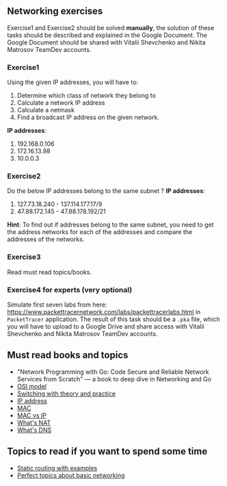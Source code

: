 ## Networking exercises
Exercise1 and Exercise2 should be solved **manually**, the solution of these tasks should be described and explained
in the Google Document. The Google Document should be shared with Vitalii Shevchenko and Nikita Matrosov TeamDev accounts.

### Exercise1
Using the given IP addresses, you will have to:
1. Determine which class of network they belong to
2. Calculate a network IP address
3. Calculate a netmask
4. Find a broadcast IP address on the given network.

**IP addresses**:
1. 192.168.0.106
2. 172.16.13.98
3. 10.0.0.3

### Exercise2
Do the below IP addresses belong to the same subnet ?
**IP addresses**:
1. 127.73.18.240 - 137.114.177.17/9
2. 47.88.172.145 - 47.88.178.192/21

**Hint**: To find out if addresses belong to the same subnet, you need to get the address networks for each 
of the addresses and compare the addresses of the networks.

### Exercise3
Read must read topics/books.

### Exercise4 **for experts** (very optional)
Simulate first seven labs from here: https://www.packettracernetwork.com/labs/packettracerlabs.html in `PacketTracer` application.
The result of this task should be a `.pka` file, which you will have to upload to a Google Drive and share access with
Vitalii Shevchenko and Nikita Matrosov TeamDev accounts.

## Must read books and topics 
* "Network Programming with Go: Code Secure and Reliable Network Services from Scratch" — a book to deep dive in Networking and Go
* [OSI model](https://levelup.gitconnected.com/functions-of-networking-system-osi-model-e596705f0f6c)
* [Switching with theory and practice](https://linkmeup.gitbook.io/sdsm/2.-switching)
* [IP address](https://habr.com/ru/post/129664/)
* [MAC](https://en.wikipedia.org/wiki/MAC_address)
* [MAC vs IP](https://medium.com/@eileenchu/mac-address-vs-ip-address-77915046c9a6)
* [What's NAT](https://habr.com/ru/post/583172/)
* [What's DNS](https://habr.com/ru/company/1cloud/blog/309018/)

## Topics to read if you want to spend some time
* [Static routing with examples](https://linkmeup.gitbook.io/sdsm/3.-static_routing)
* [Perfect topics about basic networking](https://habr.com/ru/users/solid_93/posts/)
